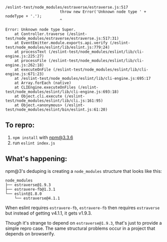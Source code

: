 ```
/eslint-test/node_modules/estraverse/estraverse.js:517
                        throw new Error('Unknown node type ' + nodeType + '.');
                        ^

Error: Unknown node type Super.
    at Controller.traverse (/eslint-test/node_modules/estraverse/estraverse.js:517:31)
    at EventEmitter.module.exports.api.verify (/eslint-test/node_modules/eslint/lib/eslint.js:779:24)
    at processText (/eslint-test/node_modules/eslint/lib/cli-engine.js:225:27)
    at processFile (/eslint-test/node_modules/eslint/lib/cli-engine.js:262:18)
    at executeOnFile (/eslint-test/node_modules/eslint/lib/cli-engine.js:671:23)
    at /eslint-test/node_modules/eslint/lib/cli-engine.js:695:17
    at Array.forEach (native)
    at CLIEngine.executeOnFiles (/eslint-test/node_modules/eslint/lib/cli-engine.js:693:18)
    at Object.cli.execute (/eslint-test/node_modules/eslint/lib/cli.js:161:95)
    at Object.<anonymous> (/eslint-test/node_modules/eslint/bin/eslint.js:61:20)
```

## To repro:

1. `npm install` with npm@3.3.6
2. run `eslint index.js`

## What's happening:

npm@3's deduping is creating a `node_modules` structure that looks like this:

```
node_modules
├── estraverse@1.9.3
├── estravere-fb@1.3.1
└── eslint@1.8.0
    └── estraverse@4.1.1
```

When eslint requires `estravere-fb`, `estravere-fb` then requires `estraverse` but instead of getting v4.1.1, it gets v1.9.3.

Though it's strange to depend on `estraverse@1.9.3`, that's just to provide a simple repro case. The same structural problems occur in a project that depends on browserify.
